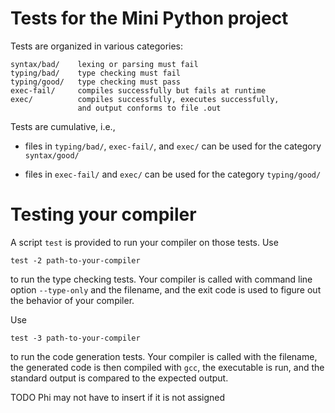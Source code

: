 
# Tests for the Mini Python project

Tests are organized in various categories:

    syntax/bad/    lexing or parsing must fail
    typing/bad/    type checking must fail
    typing/good/   type checking must pass
    exec-fail/     compiles successfully but fails at runtime
    exec/          compiles successfully, executes successfully,
                   and output conforms to file .out

Tests are cumulative, i.e.,

- files in `typing/bad/`, `exec-fail/`, and `exec/` can be used for the
  category `syntax/good/`

- files in `exec-fail/` and `exec/` can be used for the category
  `typing/good/`

# Testing your compiler

A script `test` is provided to run your compiler on those tests.
Use

    test -2 path-to-your-compiler

to run the type checking tests. Your compiler is called with command
line option `--type-only` and the filename, and the exit code is used
to figure out the behavior of your compiler.

Use

    test -3 path-to-your-compiler

to run the code generation tests. Your compiler is called with the
filename, the generated code is then compiled with `gcc`, the
executable is run, and the standard output is compared to the expected
output.


TODO
Phi may not have to insert if it is not assigned